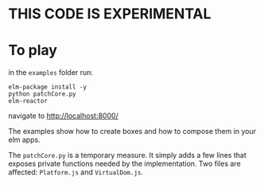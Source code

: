 # THIS CODE IS EXPERIMENTAL


# To play 

in the `examples` folder run:


    elm-package install -y
    python patchCore.py
    elm-reactor

navigate to [http://localhost:8000/](http://localhost:8000/)

The examples show how to create boxes and how to compose them in your elm apps. 

The `patchCore.py` is a temporary measure. It simply adds a few lines that exposes private functions needed by the implementation. Two files are affected: `Platform.js` and `VirtualDom.js`.  